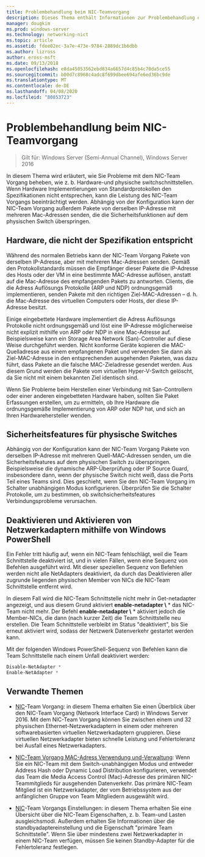 ```yaml
---
title: Problembehandlung beim NIC-Teamvorgang
description: Dieses Thema enthält Informationen zur Problembehandlung des NIC-Team Vorgangs in Windows Server 2016.
manager: dougkim
ms.prod: windows-server
ms.technology: networking-nict
ms.topic: article
ms.assetid: fdee02ec-3a7e-473e-9784-2889dc1b6dbb
ms.author: lizross
author: eross-msft
ms.date: 09/13/2018
ms.openlocfilehash: e8da45053562ebd834a6657d4c85b4c70da5ce55
ms.sourcegitcommit: b00d7c8968c4adc8f699dbee694afe6ed36bc9de
ms.translationtype: MT
ms.contentlocale: de-DE
ms.lasthandoff: 04/08/2020
ms.locfileid: "80853723"
---
```

# <a name="troubleshooting-nic-teaming"></a>Problembehandlung beim NIC-Teamvorgang

>Gilt für: Windows Server (Semi-Annual Channel), Windows Server 2016

In diesem Thema wird erläutert, wie Sie Probleme mit dem NIC-Team Vorgang beheben, wie z. b. Hardware-und physische switchschnittstellen.  Wenn Hardware Implementierungen von Standardprotokollen den Spezifikationen nicht entsprechen, kann die Leistung des NIC-Team Vorgangs beeinträchtigt werden. Abhängig von der Konfiguration kann der NIC-Team Vorgang außerdem Pakete von derselben IP-Adresse mit mehreren Mac-Adressen senden, die die Sicherheitsfunktionen auf dem physischen Switch überspringen.

  
## <a name="hardware-that-doesnt-conform-to-specification"></a>Hardware, die nicht der Spezifikation entspricht  
  
Während des normalen Betriebs kann der NIC-Team Vorgang Pakete von derselben IP-Adresse, aber mit mehreren Mac-Adressen senden. Gemäß den Protokollstandards müssen die Empfänger dieser Pakete die IP-Adresse des Hosts oder der VM in eine bestimmte MAC-Adresse auflösen, anstatt auf die Mac-Adresse des empfangenden Pakets zu antworten.  Clients, die die Adress Auflösungs Protokolle (ARP und NDP) ordnungsgemäß implementieren, senden Pakete mit den richtigen Ziel-MAC-Adressen – d. h. die Mac-Adresse des virtuellen Computers oder Hosts, der diese IP-Adresse besitzt. 
  
Einige eingebettete Hardware implementiert die Adress Auflösungs Protokolle nicht ordnungsgemäß und löst eine IP-Adresse möglicherweise nicht explizit mithilfe von ARP oder NDP in eine Mac-Adresse auf.  Beispielsweise kann ein Storage Area Network (San)-Controller auf diese Weise durchgeführt werden. Nicht konforme Geräte kopieren die MAC-Quelladresse aus einem empfangenen Paket und verwenden Sie dann als Ziel-MAC-Adresse in den entsprechenden ausgehenden Paketen, was dazu führt, dass Pakete an die falsche MAC-Zieladresse gesendet werden. Aus diesem Grund werden die Pakete vom virtuellen Hyper-V-Switch gelöscht, da Sie nicht mit einem bekannten Ziel identisch sind.  
  
Wenn Sie Probleme beim Herstellen einer Verbindung mit San-Controllern oder einer anderen eingebetteten Hardware haben, sollten Sie Paket Erfassungen erstellen, um zu ermitteln, ob Ihre Hardware die ordnungsgemäße Implementierung von ARP oder NDP hat, und sich an Ihren Hardwarehersteller wenden.  

  
## <a name="physical-switch-security-features"></a>Sicherheitsfeatures für physische Switches  
Abhängig von der Konfiguration kann der NIC-Team Vorgang Pakete von derselben IP-Adresse mit mehreren Quell-MAC-Adressen senden, um die Sicherheitsfeatures auf dem physischen Switch zu überspringen. Beispielsweise die dynamische ARP-Überprüfung oder IP Source Guard, insbesondere dann, wenn der physische Switch nicht weiß, dass die Ports Teil eines Teams sind. Dies geschieht, wenn Sie den NIC-Team Vorgang im Schalter unabhängigen Modus konfigurieren. Überprüfen Sie die Schalter Protokolle, um zu bestimmen, ob switchsicherheitsfeatures Verbindungsprobleme verursachen. 
  
## <a name="disabling-and-enabling-network-adapters-by-using-windows-powershell"></a>Deaktivieren und Aktivieren von Netzwerkadaptern mithilfe von Windows PowerShell  

Ein Fehler tritt häufig auf, wenn ein NIC-Team fehlschlägt, weil die Team Schnittstelle deaktiviert ist, und in vielen Fällen, wenn eine Sequenz von Befehlen ausgeführt wird.  Mit dieser speziellen Sequenz von Befehlen werden nicht alle NetAdapters deaktiviert, da durch das Deaktivieren aller zugrunde liegenden physischen Member von NICs die NIC-Team Schnittstelle entfernt wird. 

In diesem Fall wird die NIC-Team Schnittstelle nicht mehr in Get-netadapter angezeigt, und aus diesem Grund aktiviert **enable-netadapter \\** * das NIC-Team nicht mehr. Der Befehl **enable-netadapter \\** * aktiviert jedoch die Member-NICs, die dann (nach kurzer Zeit) die Team Schnittstelle neu erstellen. Die Team Schnittstelle verbleibt im Status "deaktiviert", bis Sie erneut aktiviert wird, sodass der Netzwerk Datenverkehr gestartet werden kann. 

Mit der folgenden Windows PowerShell-Sequenz von Befehlen kann die Team Schnittstelle nach einem Unfall deaktiviert werden:  
  
```PowerShell 
Disable-NetAdapter *  
Enable-NetAdapter *  
```  
  

  
## <a name="related-topics"></a>Verwandte Themen  
- [NIC](NIC-Teaming.md)-Team Vorgang: in diesem Thema erhalten Sie einen Überblick über den NIC-Team Vorgang (Network Interface Card) in Windows Server 2016. Mit dem NIC-Team Vorgang können Sie zwischen einem und 32 physischen Ethernet-Netzwerkadaptern in einem oder mehreren softwarebasierten virtuellen Netzwerkadaptern gruppieren. Diese virtuellen Netzwerkadapter bieten schnelle Leistung und Fehlertoleranz bei Ausfall eines Netzwerkadapters.   

- [NIC-Team Vorgang MAC-Adress Verwendung und-Verwaltung](NIC-Teaming-MAC-Address-Use-and-Management.md): Wenn Sie ein NIC-Team mit dem Switch-unabhängigen Modus und entweder Address Hash oder Dynamic Load Distribution konfigurieren, verwendet das Team die Media Access Control (Mac)-Adresse des primären NIC-Teammitglieds für ausgehenden Datenverkehr. Das primäre NIC-Team Mitglied ist ein Netzwerkadapter, der vom Betriebssystem aus der anfänglichen Gruppe von Team Mitgliedern ausgewählt wird.

- [NIC](nic-teaming-settings.md)-Team Vorgangs Einstellungen: in diesem Thema erhalten Sie eine Übersicht über die NIC-Team Eigenschaften, z. b. Team-und Lasten ausgleichsmodi. Außerdem erhalten Sie Informationen über die standbyadaptereinstellung und die Eigenschaft "primäre Team Schnittstelle". Wenn Sie über mindestens zwei Netzwerkadapter in einem NIC-Team verfügen, müssen Sie keinen Standby-Adapter für die Fehlertoleranz festlegen.
  



